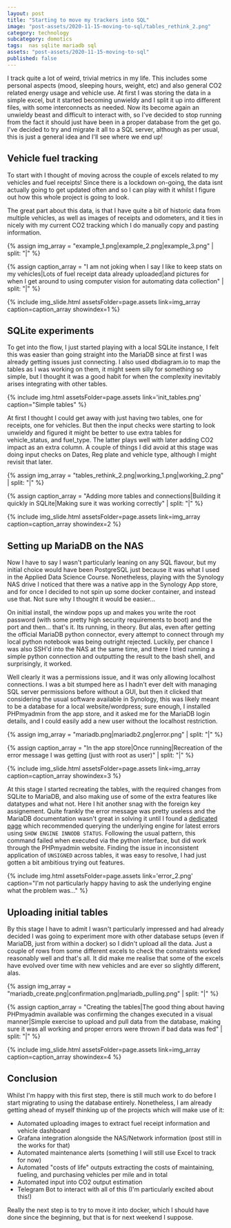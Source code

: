 ```yaml
---
layout: post
title: "Starting to move my trackers into SQL"
image: "post-assets/2020-11-15-moving-to-sql/tables_rethink_2.png"
category: technology
subcategory: domotics
tags:  nas sqlite mariadb sql
assets: "post-assets/2020-11-15-moving-to-sql"
published: false
---
```


I track quite a lot of weird, trivial metrics in my life. This includes some personal aspects (mood, sleeping hours, weight, etc) and also general CO2 related energy usage and vehicle use. At first I was storing the data in a simple excel, but it started becoming unwieldy and I split it up into different files, with some interconnects as needed. Now its become again an unwieldy beast and difficult to interact with, so I've decided to stop running from the fact it should just have been in a proper database from the get go. I've decided to try and migrate it all to a SQL server, although as per usual, this is just a general idea and I'll see where we end up!

## Vehicle fuel tracking
To start with I thought of moving across the couple of excels related to my vehicles and fuel receipts!
Since there is a lockdown on-going, the data isnt actually going to get updated often and so I can play with it whilst I figure out how this whole project is going to look.

The great part about this data, is that I have quite a bit of historic data from multiple vehicles, as well as images of receipts and odometers, and it ties in nicely with my current CO2 tracking which I do manually copy and pasting information.

{% assign img_array = "example_1.png|example_2.png|example_3.png" | split: "|" %}

{% assign caption_array = "I am not joking when I say I like to keep stats on my vehicles|Lots of fuel receipt data already uploaded|and pictures for when I get around to using computer vision for automating data collection" | split: "|" %}

{% include img_slide.html assetsFolder=page.assets link=img_array caption=caption_array showindex=1 %}



## SQLite experiments
To get into the flow, I just started playing with a local SQLite instance, I felt this was easier than going straight into the MariaDB since at first I was already getting issues just connecting.
I also used dbdiagram.io to map the tables as I was working on them, it might seem silly for something so simple, but I thought it was a good habit for when the complexity inevitably arises integrating with other tables.

{% include img.html assetsFolder=page.assets link='init_tables.png' caption="Simple tables" %}

At first I thought I could get away with just having two tables, one for receipts, one for vehicles. But then the input checks were starting to look unwieldy and figured it might be better to use extra tables for vehicle_status, and fuel_type. The latter plays well with later adding CO2 impact as an extra column. A couple of things I did avoid at this stage was doing input checks on Dates, Reg plate and vehicle type, although I might revisit that later.

{% assign img_array = "tables_rethink_2.png|working_1.png|working_2.png" | split: "|" %}

{% assign caption_array = "Adding more tables and connections|Building it quickly in SQLite|Making sure it was working correctly" | split: "|" %}

{% include img_slide.html assetsFolder=page.assets link=img_array caption=caption_array showindex=2 %}

## Setting up MariaDB on the NAS
Now I have to say I wasn't particularly leaning on any SQL flavour, but my initial choice would have been PostgreSQL just because it was what I used in the Applied Data Science Course. Nonetheless, playing with the Synology NAS drive I noticed that there was a native app in the Synology App store, and for once I decided to not spin up some docker container, and instead use that. Not sure why I thought it would be easier...

On initial install, the window pops up and makes you write the root password (with some pretty high security requirements to boot) and the port and then... that's it. Its running, in theory.
But alas, even after getting the official MariaDB python connector, every attempt to connect through my local python notebook was being outright rejected. Luckily, per chance I was also SSH'd into the NAS at the same time, and there I tried running a simple python connection and outputting the result to the bash shell, and surprisingly, it worked.

Well clearly it was a permissions issue, and it was only allowing localhost connections. I was a bit stumped here as I hadn't ever delt with managing SQL server permissions before without a GUI, but then it clicked that considering the usual software available in Synology, this was likely meant to be a database for a local website/wordpress; sure enough, I installed PHPmyadmin from the app store, and it asked me for the MariaDB login details, and I could easily add a new user without the localhost restriction.

{% assign img_array = "mariadb.png|mariadb2.png|error.png" | split: "|" %}

{% assign caption_array = "In the app store|Once running|Recreation of the error message I was getting (just with root as user)" | split: "|" %}

{% include img_slide.html assetsFolder=page.assets link=img_array caption=caption_array showindex=3 %}

At this stage I started recreating the tables, with the required changes from SQLite to MariaDB, and also making use of some of the extra features like datatypes and what not. Here I hit another snag with the foreign key assignement. Quite frankly the error message was pretty useless and the MariaDB documentation wasn't great in solving it until I found a [dedicated page](mariadb.org/mariadb-innodb-foreign-key-constraint-errors) which recommended querying the underlying engine for latest errors using `SHOW ENGINE INNODB STATUS`. Following the usual pattern, this command failed when executed via the python interface, but did work through the PHPmyadmin website. Finding the issue in inconsistent application of `UNSIGNED` across tables, it was easy to resolve, I had just gotten a bit ambitious trying out features.

{% include img.html assetsFolder=page.assets link='error_2.png' caption="I'm not particularly happy having to ask the underlying engine what the problem was..." %}

## Uploading initial tables
By this stage I have to admit I wasn't particularly impressed and had already decided I was going to experiment more with other database setups (even if MariaDB, just from within a docker) so I didn't upload all the data. Just a couple of rows from some different excels to check the constraints worked reasonably well and that's all. It did make me realise that some of the excels have evolved over time with new vehicles and are ever so slightly different, alas.

{% assign img_array = "mariadb_create.png|confirmation.png|mariadb_pulling.png" | split: "|" %}

{% assign caption_array = "Creating the tables|The good thing about having PHPmyadmin available was confirming the changes executed in a visual manner|Simple exercise to upload and pull data from the database, making sure it was all working and proper errors were thrown if bad data was fed" | split: "|" %}

{% include img_slide.html assetsFolder=page.assets link=img_array caption=caption_array showindex=4 %}

## Conclusion
Whilst I'm happy with this first step, there is still much work to do before I start migrating to using the database entirely. Nonetheless, I am already getting ahead of myself thinking up of the projects which will make use of it:
 - Automated uploading images to extract fuel receipt information and vehicle dashboard
 - Grafana integration alongside the NAS/Network information (post still in the works for that)
 - Automated maintenance alerts (something I will still use Excel to track for now)
 - Automated "costs of life" outputs extracting the costs of maintaining, fueling, and purchasing vehicles per mile and in total
 - Automated input into CO2 output estimation
 - Telegram Bot to interact with all of this (I'm particularly excited about this!)

 Really the next step is to try to move it into docker, which I should have done since the beginning, but that is for next weekend I suppose.

